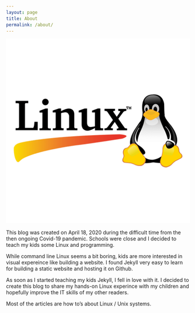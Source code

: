 ```yaml
---
layout: page
title: About
permalink: /about/
---
```


![Linux](/images/linux.png)

This blog was created on April 18, 2020 during the difficult time from the then ongoing Covid-19 pandemic. Schools were close and I decided to teach my kids some Linux and programming. 

While command line Linux seems a bit boring, kids are more interested in visual expereince like building a website. I found Jekyll very easy to learn for building a static website and hosting it on Github. 

As soon as I started teaching my kids Jekyll, I fell in love with it. I decided to create this blog to share my hands-on Linux experince with my children and hopefully improve the IT skills of my other readers.  

Most of the articles are how to’s about Linux / Unix systems.
